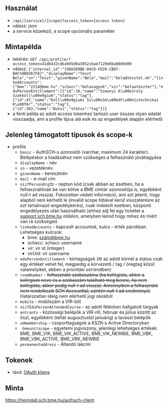 ## Használat
* ``` /api/[service]/{scope}?access_token={access token} ```
* válasz: json
* a service közelező, a scope opcionális paraméter

## Mintapélda
* lekérés: ``` GET /api/profile/?access_token=41db432cdba9d5d0a3052cbae7129e6ba0809d89 ```
* válasz: ``` {"internal_id":"{9DA3D9BE-04CD-FD26-CB87-BAF34B0367F8}","displayName":"Teszt Bela","sn":"Teszt","givenName":"Bela","mail":"bela@tesztel.ek","linkedAccounts":{"bme":"2214@bme.hu","schacc":"belavagyok","vir":"belaateszter"},"eduPersonEntitlement":[{"id":16,"name":"Simonyi K\u00e1roly Szakkoll\u00e9gium","status":"tag"},{"id":47,"name":"Koll\u00e9giumi Sz\u00e1m\u00edt\u00e1stechnikai K\u00f6r","status":"tag"},{"id":363,"name":"Buksi","status":"tag"}]} ```
* a fenti példa az adott access tokenhez tartozó user összes olyan adatát visszaadja, ami a profile típus alá esik és az engedélyek alapján elérhető

## Jelenleg támogatott típusok és scope-k
* profile
    * ``` basic ``` - AuthSCH-s azonosító (varchar, maximum 24 karakter). Belépéskor a kiadásához nem szükséges a felhasználó jóváhagyása
    * ``` displayName ``` - név
    * ``` sn ``` - vezetéknév
    * ``` givenName ``` - keresztnév
    * ``` mail ``` - e-mail cím
    * ``` niifPersonOrgID ``` - neptun kód (csak abban az esetben, ha a felhasználónak be van kötve a BME címtár azonosítója is, egyébként null-t ad vissza). Fokozottan védett információ, ami azt jelenti, hogy alapból nem kérhető le (invalid scope hibával kerül visszatérésre az ezt tartalmazó engedélykérés), csak indokolt esetben, központi engedélyezés után használható (ehhez adj fel egy ticketet a [support.sch.bme.hu](https://support.sch.bme.hu) oldalon, amelyben leírod hogy mihez és miért van rá szükséged.
    * ``` linkedAccounts ``` - kapcsolt accountok, kulcs - érték párokban. Lehetséges kulcsok:
        * bme: szám@bme.hu
        * schacc: schacc username
        * vir: vir id (integer)
        * virUid: vir username
    * ``` eduPersonEntitlement ``` - körtagságok (itt az adott körnél a status csak egy értéket vehet fel, mégpedig a körvezető / tag / öregtag közül valamelyiket, ebben a prioritási sorrendben)
    * ``` roomNumber ``` - ~~felhasználó szobaszáma (ha kollégista, akkor a kollégium neve és a szobaszám található meg benne, ha nem kollégista, akkor pedig null-t ad vissza). Amennyiben a felhasználó nem rendelkezik SCH Accounttal, szintén null-t ad eredményül.~~ Határozatlan ideig nem elérhető jogi okokból
    * ``` mobile ``` - mobilszám a VIR-ből
    * ``` niifEduPersonAttendedCourse ``` - az adott félévben hallgatott tárgyak
    * ``` entrants ``` - közösségi belépők a VIR-ről, február és július között az őszi, egyébként (tehát augusztustól januárig) a tavaszi belépők
    * ``` admembership ``` - csoporttagságok a KSZK-s Active Directoryban
    * ``` bmeunitscope``` - egyetemi jogviszony, jelenlegi lehetséges értékek: BME, BME_VIK, BME_VIK_ACTIVE, BME_VIK_NEWBIE, BME_VBK, BME_VBK_ACTIVE, BME_VBK_NEWBIE
    * ``` permanentaddress ``` - Állandó lakcím

## Tokenek
* lásd: [OAuth kliens](oauth_client)

## Minta
https://heimdall.sch.bme.hu/authsch-client